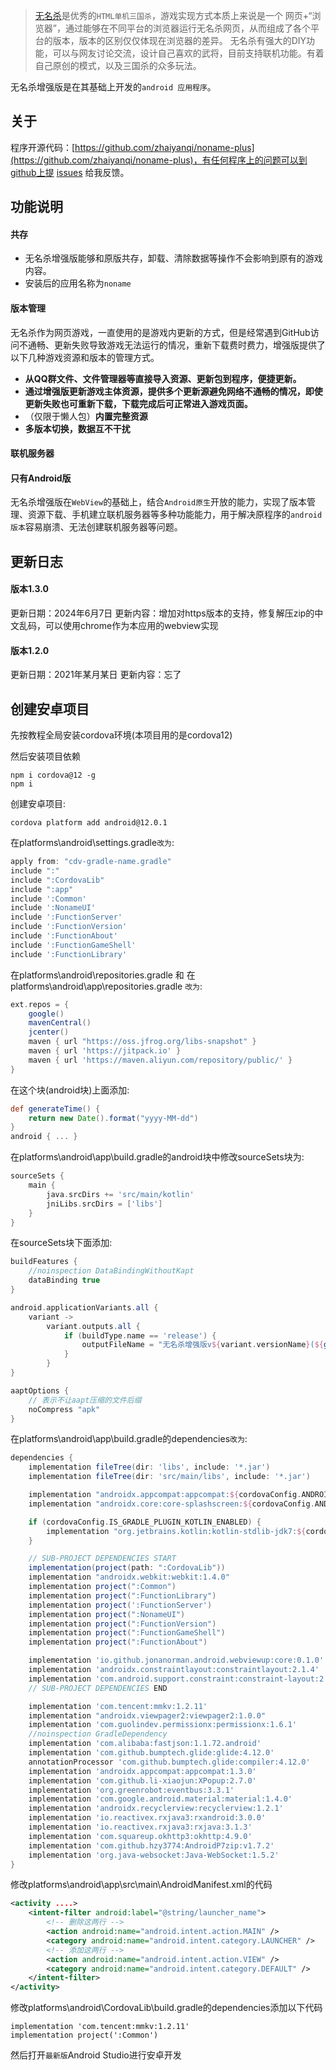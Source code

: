 > [无名杀](https://github.com/libccy/noname)是优秀的`HTML单机三国杀`，游戏实现方式本质上来说是一个 网页+“浏览器”，通过能够在不同平台的浏览器运行无名杀网页，从而组成了各个平台的版本，版本的区别仅仅体现在浏览器的差异。 无名杀有强大的DIY功能，可以与网友讨论交流，设计自己喜欢的武将，目前支持联机功能。有着自己原创的模式，以及三国杀的众多玩法。

无名杀增强版是在其基础上开发的`android 应用程序`。
## 关于
程序开源代码：[https://github.com/zhaiyanqi/noname-plus](https://github.com/zhaiyanqi/noname-plus)，有任何程序上的问题可以到github上提 [issues](https://github.com/zhaiyanqi/noname-plus/issues) 给我反馈。

## 功能说明

#### 共存
- 无名杀增强版能够和原版共存，卸载、清除数据等操作不会影响到原有的游戏内容。
- 安装后的应用名称为`noname`

#### 版本管理
无名杀作为网页游戏，一直使用的是游戏内更新的方式，但是经常遇到GitHub访问不通畅、更新失败导致游戏无法运行的情况，重新下载费时费力，增强版提供了以下几种游戏资源和版本的管理方式。
- **从QQ群文件、文件管理器等直接导入资源、更新包到程序，便捷更新。**
- **通过增强版更新游戏主体资源，提供多个更新源避免网络不通畅的情况，即使更新失败也可重新下载，下载完成后可正常进入游戏页面。**
- （仅限于懒人包）**内置完整资源**
- **多版本切换，数据互不干扰**


#### 联机服务器
#### **只有Android版**

无名杀增强版在`WebView`的基础上，结合`Android原生`开放的能力，实现了版本管理、资源下载、手机建立联机服务器等多种功能能力，用于解决原程序的`android版本`容易崩溃、无法创建联机服务器等问题。


## 更新日志

#### 版本1.3.0
更新日期：2024年6月7日
更新内容：增加对https版本的支持，修复解压zip的中文乱码，可以使用chrome作为本应用的webview实现

#### 版本1.2.0
更新日期：2021年某月某日
更新内容：忘了

## 创建安卓项目
先按教程全局安装cordova环境(本项目用的是cordova12)

然后安装项目依赖

```
npm i cordova@12 -g
npm i
```

创建安卓项目: 
```
cordova platform add android@12.0.1
```

在platforms\android\settings.gradle`改为`:
```gradle
apply from: "cdv-gradle-name.gradle"
include ":"
include ":CordovaLib"
include ":app"
include ':Common'
include ':NonameUI'
include ':FunctionServer'
include ':FunctionVersion'
include ':FunctionAbout'
include ':FunctionGameShell'
include ':FunctionLibrary'
```

在platforms\android\repositories.gradle
和
在platforms\android\app\repositories.gradle
`改为`:
```gradle
ext.repos = {
    google()
    mavenCentral()
    jcenter()
    maven { url "https://oss.jfrog.org/libs-snapshot" }
    maven { url 'https://jitpack.io' }
    maven { url 'https://maven.aliyun.com/repository/public/' }
}
```

在这个块(android块)上面添加:
```gradle
def generateTime() {
    return new Date().format("yyyy-MM-dd")
}
android { ... }
```

在platforms\android\app\build.gradle的android块中修改sourceSets块为:
```gradle
sourceSets {
    main {
        java.srcDirs += 'src/main/kotlin'
        jniLibs.srcDirs = ['libs']
    }
}
```

在sourceSets块下面添加:
```gradle
buildFeatures {
    //noinspection DataBindingWithoutKapt
    dataBinding true
}

android.applicationVariants.all {
    variant ->
        variant.outputs.all {
            if (buildType.name == 'release') {
                outputFileName = "无名杀增强版v${variant.versionName}(${generateTime()}).ApK"
            }
        }
}

aaptOptions {
    // 表示不让aapt压缩的文件后缀
    noCompress "apk"
}
```

在platforms\android\app\build.gradle的dependencies`改为`:
```gradle
dependencies {
    implementation fileTree(dir: 'libs', include: '*.jar')
	implementation fileTree(dir: 'src/main/libs', include: '*.jar')

    implementation "androidx.appcompat:appcompat:${cordovaConfig.ANDROIDX_APP_COMPAT_VERSION}"
    implementation "androidx.core:core-splashscreen:${cordovaConfig.ANDROIDX_CORE_SPLASHSCREEN_VERSION}"

    if (cordovaConfig.IS_GRADLE_PLUGIN_KOTLIN_ENABLED) {
        implementation "org.jetbrains.kotlin:kotlin-stdlib-jdk7:${cordovaConfig.KOTLIN_VERSION}"
    }

    // SUB-PROJECT DEPENDENCIES START
    implementation(project(path: ":CordovaLib"))
    implementation "androidx.webkit:webkit:1.4.0"
    implementation project(":Common")
    implementation project(":FunctionLibrary")
    implementation project(':FunctionServer')
    implementation project(":NonameUI")
    implementation project(":FunctionVersion")
    implementation project(":FunctionGameShell")
    implementation project(":FunctionAbout")

	implementation 'io.github.jonanorman.android.webviewup:core:0.1.0'
	implementation 'androidx.constraintlayout:constraintlayout:2.1.4'
    implementation 'com.android.support.constraint:constraint-layout:2.0.4'
    // SUB-PROJECT DEPENDENCIES END

    implementation 'com.tencent:mmkv:1.2.11'
    implementation "androidx.viewpager2:viewpager2:1.0.0"
    implementation 'com.guolindev.permissionx:permissionx:1.6.1'
    //noinspection GradleDependency
    implementation 'com.alibaba:fastjson:1.1.72.android'
    implementation 'com.github.bumptech.glide:glide:4.12.0'
    annotationProcessor 'com.github.bumptech.glide:compiler:4.12.0'
    implementation 'androidx.appcompat:appcompat:1.3.0'
    implementation 'com.github.li-xiaojun:XPopup:2.7.0'
    implementation 'org.greenrobot:eventbus:3.3.1'
    implementation 'com.google.android.material:material:1.4.0'
    implementation 'androidx.recyclerview:recyclerview:1.2.1'
    implementation 'io.reactivex.rxjava3:rxandroid:3.0.0'
    implementation 'io.reactivex.rxjava3:rxjava:3.1.3'
    implementation 'com.squareup.okhttp3:okhttp:4.9.0'
    implementation 'com.github.hzy3774:AndroidP7zip:v1.7.2'
    implementation 'org.java-websocket:Java-WebSocket:1.5.2'
}
```

修改platforms\android\app\src\main\AndroidManifest.xml的代码
```xml
<activity ....>
    <intent-filter android:label="@string/launcher_name">
        <!-- 删除这两行 -->
        <action android:name="android.intent.action.MAIN" />
        <category android:name="android.intent.category.LAUNCHER" />
        <!-- 添加这两行 -->
        <action android:name="android.intent.action.VIEW" />
        <category android:name="android.intent.category.DEFAULT" />
    </intent-filter>
</activity>
```

修改platforms\android\CordovaLib\build.gradle的dependencies添加以下代码
```
implementation 'com.tencent:mmkv:1.2.11'
implementation project(':Common')
```

然后打开`最新版`Android Studio进行安卓开发
